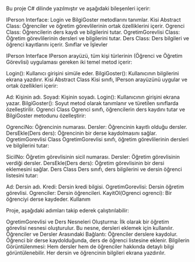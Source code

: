 Bu proje C# dilinde yazılmıştır ve aşağıdaki bileşenleri içerir:

IPerson Interface: Login ve BilgiGoster metodlarını tanımlar.
Kisi Abstract Class: Öğrenciler ve öğretim görevlilerinin ortak özelliklerini içerir.
Ogrenci Class: Öğrencilerin ders kaydı ve bilgilerini tutar.
OgretimGorevlisi Class: Öğretim görevlilerinin dersleri ve bilgilerini tutar.
Ders Class: Ders bilgileri ve öğrenci kayıtlarını içerir.
Sınıflar ve İşlevler

IPerson Interface
IPerson arayüzü, tüm kişi türlerinin (Öğrenci ve Öğretim Görevlisi) uygulaması gereken iki temel metod içerir:

Login(): Kullanıcı girişini simüle eder.
BilgiGoster(): Kullanıcının bilgilerini ekrana yazdırır.
Kisi Abstract Class
Kisi sınıfı, IPerson arayüzünü uygular ve ortak özellikleri içerir:

Ad: Kişinin adı.
Soyad: Kişinin soyadı.
Login(): Kullanıcının girişini ekrana yazar.
BilgiGoster(): Soyut metod olarak tanımlanır ve türetilen sınıflarda özelleştirilir.
Ogrenci Class
Ogrenci sınıfı, öğrencilerin ders kaydını tutar ve BilgiGoster metodunu özelleştirir:

OgrenciNo: Öğrencinin numarası.
Dersler: Öğrencinin kayıtlı olduğu dersler.
DersEkle(Ders ders): Öğrencinin bir derse kaydolmasını sağlar.
OgretimGorevlisi Class
OgretimGorevlisi sınıfı, öğretim görevlilerinin dersleri ve bilgilerini tutar:

SicilNo: Öğretim görevlisinin sicil numarası.
Dersler: Öğretim görevlisinin verdiği dersler.
DersEkle(Ders ders): Öğretim görevlisinin bir dersi eklemesini sağlar.
Ders Class
Ders sınıfı, ders bilgilerini ve dersin öğrenci listesini tutar:

Ad: Dersin adı.
Kredi: Dersin kredi bilgisi.
OgretimGorevlisi: Dersin öğretim görevlisi.
Ogrenciler: Dersin öğrencileri.
KayitOl(Ogrenci ogrenci): Bir öğrenciyi derse kaydeder.
Kullanım

Proje, aşağıdaki adımları takip ederek çalıştırılabilir:

OgretimGorevlisi ve Ders Nesneleri Oluşturma:
İlk olarak bir öğretim görevlisi nesnesi oluşturulur. Bu nesne, dersleri eklemek için kullanılır.
Öğrenciler ve Dersler Arasındaki Bağlantı:
Öğrenciler derslere kaydolur. Öğrenci bir derse kaydolduğunda, ders de öğrenci listesine eklenir.
Bilgilerin Görüntülenmesi:
Hem dersler hem de öğrenciler hakkında detaylı bilgi görüntülenebilir. Her dersin ve öğrencinin bilgileri ekrana yazdırılır.


